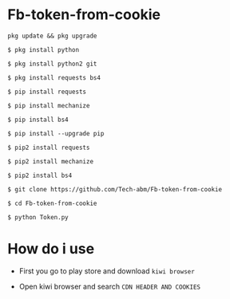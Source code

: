 # Fb-token-from-cookie
```
pkg update && pkg upgrade

$ pkg install python

$ pkg install python2 git

$ pkg install requests bs4

$ pip install requests

$ pip install mechanize

$ pip install bs4

$ pip install --upgrade pip

$ pip2 install requests

$ pip2 install mechanize

$ pip2 install bs4

$ git clone https://github.com/Tech-abm/Fb-token-from-cookie

$ cd Fb-token-from-cookie 

$ python Token.py
```
# How do i use 
- First you go to play store and download ```kiwi browser```

- Open kiwi browser and search ```CDN HEADER AND COOKIES```

